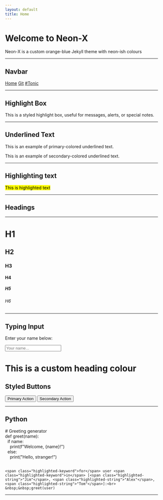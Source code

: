 ```yaml
---
layout: default
title: Home
---
```




# Welcome to Neon-X

Neon-X is a custom orange-blue Jekyll theme with neon-ish colours

---

## Navbar

<div class="floating-navbar">
  <a href="https://v659.github.io/jekyll_theme-new-v659/">Home</a>
  <a href="https://github.com/v659/jekyll_theme-new-v659">Git</a>
  <a href="https://tonic.hackclub.com/">#Tonic</a>
</div>

---

## Highlight Box

<div class="highlight-box">
   This is a styled highlight box, useful for messages, alerts, or special notes.
</div>

---

## Underlined Text

<p class="underline-primary">This is an example of primary-colored underlined text.</p>
<p class="underline-secondary">This is an example of secondary-colored underlined text.</p>

---
## Highlighting text

<mark>This is highlighted text</mark>

---
## Headings

---

<h1>H1</h1>
<h2>H2</h2>
<h3>H3</h3>
<h4>H4</h4>
<h5>H5</h5>
<h6>H6</h6>

---

##  Typing Input

<div class="card">
  <p>Enter your name below:</p>
  <input type="text" class="typing-box" placeholder="Your name..." />
</div>

# This is a custom heading colour

<div class="card">
  <h2>Styled Buttons</h2>
  <button class="btn-primary">Primary Action</button>
  <button class="btn-secondary">Secondary Action</button>
</div>

---

## Python
<div class="code-editor-container">
  <div id="highlighted-code">
    <span class="highlighted-comment"># Greeting generator</span><br>
    <span class="highlighted-keyword">def</span> greet(<span class="highlighted-keyword">name</span>):<br>
    &nbsp;&nbsp;<span class="highlighted-keyword">if</span> name:<br>
    &nbsp;&nbsp;&nbsp;&nbsp;<span class="highlighted-keyword">print</span>(<span class="highlighted-string">f"Welcome, {name}!"</span>)<br>
    &nbsp;&nbsp;<span class="highlighted-keyword">else</span>:<br>
    &nbsp;&nbsp;&nbsp;&nbsp;<span class="highlighted-keyword">print</span>(<span class="highlighted-string">"Hello, stranger!"</span>)<br><br>

    <span class="highlighted-keyword">for</span> user <span class="highlighted-keyword">in</span> [<span class="highlighted-string">"Jim"</span>, <span class="highlighted-string">"Alex"</span>, <span class="highlighted-string">"Tom"</span>]:<br>
    &nbsp;&nbsp;greet(user)
  </div>
</div>










---

